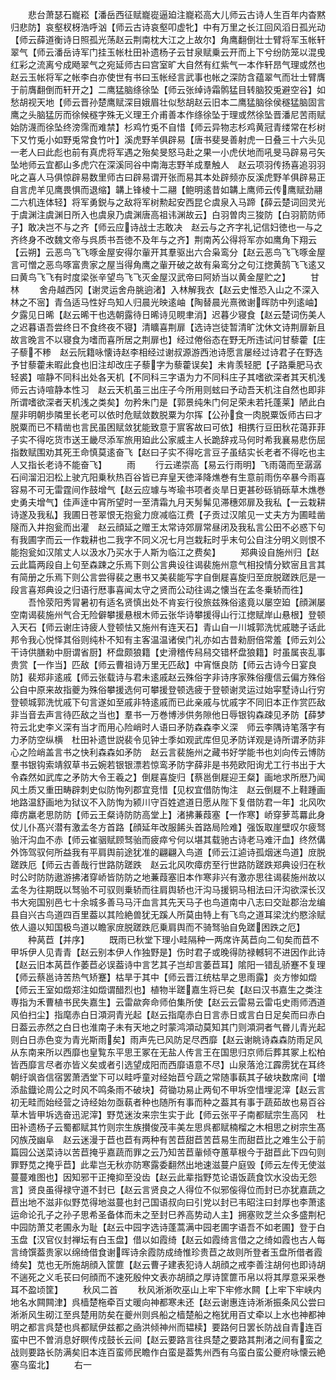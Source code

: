 <!-- { "loadSidebar": true } -->
　　悲台萧瑟石巃崧【潘岳西征赋巃嵸逼廹注巃崧高大儿师云古诗人生百年内杳黙归悲防】哀壑杈枒浩呼汹【师云古诗哀壑叩虚牝】中有万里之长江回风滔日孤光动【师云薛道衡诗日照孤光荡赵云荆南枕大江之上故尔】角鹰翻倒壮士臂将军玉帐轩翠气【师云潘岳诗军门挂玉帐杜田补遗杨子云甘泉赋乗云开而上下兮纷防笼以混曵红彩之流离兮成飏翠气之宛延师古曰宫室旷大自然有红紫气一本作轩昂气理或然也　赵云玉帐将军之帐李白亦使世有书曰玉帐经言武事也帐之深防含蕴翠气而壮士臂膺于前膺翻倒而轩开之】二鹰猛脑绦徐坠【师云张绰诗霜鹘猛目转脑狡兎避空谷】如愁胡视天地【师云晋孙楚鹰赋深目娥眉壮似愁胡赵云旧本二鹰猛脑徐侯穟猛脑固言鹰之头脑猛厉而徐候穟字殊无义理王介甫善本作绦徐坠于理或然徐坠晋潘尼苦雨赋始防瀎而徐坠终滂霈而难禁】杉鸡竹兎不自惜【师云异物志杉鸡黄冠青缕常在杉树下又竹兎小如野兎常食竹叶】溪虎野羊俱辟易【唐书斐旻善射虎一日叠三十六头见一老人曰此彪也前有真虎将军遇之殆矣旻怒马赴之果一小虎伏地而吼旻马辟易弓矢坠地师云宜都山多虎穴在深溪同谷中南海志野羊成羣触人　赵云项羽传扬喜追羽羽叱之喜人马俱惊辟易数里师古曰辟易谓开张而易其本处辟频亦反溪虎野羊俱辟易正自言虎羊见鹰畏惧而退缩】韝上锋棱十二翮【鲍明逺昔如韝上鹰师云传鹰赋劲翮二六机连体轻】将军勇鋭与之敌将军树勲起安西昆仑虞泉入马蹄【薛云楚词回灵光于虞渊注虞渊日所入也虞泉乃虞渊唐高祖讳渊故云】白羽曽肉三狻防【白羽箭防师子】敢决岂不与之齐【师云应诗战士志敢决　赵云与之齐字礼记信妇徳也一与之齐终身不改魏文帝与呉质书吾徳不及年与之齐】荆南芮公得将军亦如鹰角下翔云【云朔】云恶鸟飞飞啄金屋安得尔軰开其羣驱出六合枭鸾分【赵云恶鸟飞飞啄金屋言可憎之恶鸟啄富贵家之屋当得角鹰之軰开破之故有枭鸾分之句江揔黄鹄飞飞逺又曰黄鸟飞飞有时度梁张辛望鸟飞飞灭金屋汉武帝曰阿娇当以黄金屋贮之】
　　甘林
　　舍舟越西冈【谢灵运舍舟朓逈渚】入林解我衣【赵云史惟恐入山之不深入林之不宻】青刍适马性好鸟知人归晨光映逺岫【陶替晨光熹微谢晖防中列逺岫】夕露见日晞【赵云晞干也选朝露待日晞诗见睍聿消】迟暮少寝食【赵云楚词伤美人之迟暮语吾尝终日不食终夜不寝】清矌喜荆扉【选诗岂徒暂清旷沈休文诗荆扉新且故言晚言不以寝食为嗜而喜所居之荆扉也】经过倦俗态在野无所违试问甘藜藿【庄子藜不糁　赵云阮籍咏懐诗赵李相经过谢叔源游西池诗愿言屡经过诗君子在野选予甘藜藿未暇此食也旧注却改庄子藜字为藜藿误矣】未肯羡轻肥【子路乗肥马衣轻裘】喧静不同科出处各天机【不同科三字语为力不同科庄子其嗜欲深者其天机浅师云古诗喧静本性习　赵云天机虽三出庄子今所用则蚿曰予动吾天机注自然也即非所谓嗜欲深者天机浅之类矣】勿矜朱门是【郭景纯朱门何足荣未若托蓬莱】陋此白屋非明朝歩隣里长老可以依时危赋敛数脱粟为尔挥【公孙食一肉脱粟饭师古曰才脱粟而已不精凿也言民虽困赋敛犹能致意于賔客故曰可依】相携行豆田秋花蔼菲菲子实不得吃货市送王畿尽添军旅用廹此公家威主人长跪辞戎马何时希我襄易悲伤屈指数赋围劝其死王命慎莫逺奋飞【赵曰子实不得吃言豆子虽结实长老者不得吃也主人又指长老诗不能奋飞】
　　雨
　　行云递崇高【易云行雨明】飞雨蔼而至潺潺石间溜汩汩松上驶亢阳乗秋热百谷皆已弃皇天徳泽降燋巻有生意前雨伤卒暴今雨喜容易不可无雷霆间作鼓增气【赵云应璩与岑瑜书项者炎旱日更甚砂砾销砾草木燋巻史勇夫增气】佳声逹中宵所望时一至清霜九月天髣髴见滞穗郊扉及我私【一云栽耕诗遂及我私】我圃日苍翠恨无抱瓮力庻减临江费【子贡过汉隂见一丈夫方为圃畦凿隧而入井抱瓮而出灌　赵云顔延之赠王太常诗郊扉常昼闭及我私言公田不必惑下句有我圃字而云一作栽耕也二我字不同义况七月岂栽耘时乎末句公自注分明义则恨不能抱瓮如汉隂丈人以汲水乃买水于人斯为临江之费矣】
　　郑典设自施州归【赵云此篇两段自上句至森踈之乐焉下则公言典设往谒裴施州意气相投情分欵宻且言其有简册之乐焉下则公言尝得裴之惠书又美裴能写字自倒屣喜旋归至庻脱蹉跌厄是一段言喜郑典设之归语行厯事喜闻太守之贤而公动往谒之懐当在孟冬乗轿而徃】
　　吾怜荥阳秀冐暑初有适名贤慎出处不肯妄行役旅兹殊俗逺竟以屡空廹【顔渊屡空南谒裴施州气合无险僻攀援悬根木师云张华诗攀援得山行江揔赋岸山悬根】登顿入天石【师云谢庄诗疲人登顿怯又施州有连天石】青山自一川城郭洗忧戚聴子话此邦令我心悦怿其俗则纯朴不知有主客温温诸侯门礼亦如古昔勑厨倍常羞【师云刘公干诗供膳勑中厨谓省厨】杯盘颇狼籍【史滑稽传舄舄交错杯盘狼籍】时虽属丧乱事贵赏【一作当】匹敌【师云曹祖诗万里无匹敌】中宵惬良防【师云古诗今日宴良防】裴郑非逺戚【师云张载诗与君未逺戚赵云殊俗字非诗序家殊俗痩信云偏方殊俗公自中原来故指夔为殊俗攀援选何可攀援登顿选疲于登顿谢灵运过始寜墅诗山行穷登顿城郭洗忧戚下句言遂如至戚非特逺戚而已此亲戚与忧戚字不同旧本正作赏匹敌非当音去声言待匹敌之当也】羣书一万巻博渉供务隙他日辱银钩森疎见矛防【薛梦符云北史李义深有当才而用心险峭时人语曰矛防森森李义深　师云李隅诗笔落字有力矛防空纵横　杜田补遗世説裴令见钟士季如观武库但见矛防详观是诗所谓矛防非心之险峭盖言书之快利森森如矛防　赵云言裴施州之藏书好学能书也刘向传云博防羣书银钩索靖叙草书云婉若银银漂若惊鸾矛防字薛非是书苑欧阳询尤工行书出于大令森然如武库之矛防大令王羲之】倒屣喜旋归【蔡邕倒屣迎王粲】画地求所厯乃闻风土质又重田畴辟刺史似防恂列郡宜竞惜【见权宜借防恂注　赵云倒屣不上鞋踵画地路温舒画地为狱议不入防恂为颍川守百姓遮道日愿从陛下复借防君一年】北风吹瘴疠羸老思防防【师云王粲诗防防高堂上】渚拂蒹葭塞【一作寒】峤穿萝茑羃此身仗儿仆髙兴潜有激孟冬方首路【顔延年改服餙头首路局险难】强饭取崖壁叹尔疲驽骀汗沟血不赤【师云崔骃赋顾驽骀而疲瘁兮何以堪其载驰古诗老马难汗血】终然傋外饰驾驭何所益我有平肩舆前途犹准的翩翩入鸟道【师云江逌诗孤烟迷鸟道】庻脱蹉跌厄【师云古善哉行世路防蹉跌　赵云北风吹瘴疠至行世路防蹉跌郑典设归在秋时公时防防遨游拂渚穿峤皆防防之地蒹葭塞旧本作寒非兴有激亦思往谒裴施州故以孟冬为往期既以驽骀不可驭则乗轿而往肩舆轿也汗沟马援铜马相法曰汗沟欲深长汉书大宛国别邑七十余城多善马马汗血言其先天马子也鸟道南中八志曰交趾郡治龙编县自兴古鸟道四百里葢以其险絶兽犹无蹊人所莫由特上有飞鸟之道耳梁沈约愍涂赋依人邉以知国极鸟道以瞻家庻脱蹉跌厄乗肩舆而不骑驽骀自免蹉困跌之厄】
　　种莴苣【并序】
　　既雨已秋堂下理小畦隔种一两席许莴苣向二旬矣而苣不甲坼伊人见青青【赵云别本伊人作独野是】伤时君子或晚得防禄轗轲不进因作此诗【赵云旧本莴苣作萎苣必误葢诗中言艺其子岂却言萎苣耳】隂阳一错乱骄蹇不复理【师云蔡邕诗苦热气矫蹇】枯旱于其中【师云晋江统枯旱之思雨露】炎方惨如燬【师云王室如燬郑注如燬谓醋烈也】植物半蹉嘉生将已矣【赵曰汉书嘉生之类注専指为禾曹植书民失嘉生】云雷歘奔命师伯集所使【赵云云雷易云雷屯史雨师洒道风伯扫尘】指麾赤白日澒洞青光起【赵云指麾赤白日言赤日或言白日足矣而曰赤白日葢云赤然之白日也淮南子未有天地之时蒙鸿澒动莫知其门则澒洞者气昬儿青光起则白日赤色变为青光斯雨矣】雨声先已风防足尽西靡【赵云谢眺诗森森防雨足风从东南来所以西靡也皇覧东平思王冢在无盐人传言王在国思归京师后葬其冢上松柏皆西靡言尽者亦皆义矣或者引选望成阳而西靡语意不尽】山泉落沧江霹雳犹在耳终朝纡飒沓信宿罢萧洒堂下可以畦呼童对经始苣兮蔬之常随事蓻其子破块数席间【増添盐鐡论周公之时风不鸣条雨不破块】荷锄功易止两旬不甲坼空惜埋泥滓【赵云言初无畦而始经营之诗经始勿亟蓻者种也随所有事而种之葢其有事于蔬茹故也易百谷草木皆甲坼选奋迅泥滓】野苋迷汝来宗生实于此【师云张平子南都赋宗生高冈　杜田补遗杨子云蜀都赋其竹则宗生族攅俊茂丰美左思呉都赋楠榴之木相思之树宗生髙冈族茂幽阜　赵云迷漫于苣也苣有两种有苦苣甜苣苦苣易生而甜苣比之难生公于前篇园公送菜诗以苦苣掩乎嘉蔬而罪之云乃知苦苣軰倾夺蕙草根今于甜苣此下四句则罪野苋之掩乎苣】此辈岂无秋亦防寒露委翻然出地速滋蔓户庭毁【师云左传无使滋蔓蔓难图也】因知邪干正掩抑至没齿【赵云此辈指野苋论语饭蔬食饮水没齿无怨言】贤良虽得禄守道不封已【赵云言贤良之人得位不似邪侫得位而封已亦犹嘉蔬之苣出地不滋非似野苋得地滋蔓也封己国语叔向曰引党以封已韦昭注曰封厚也李萧逺运命论孔子之孙子思希圣备体而未之至封巳养高势动人主】拥塞败芝兰众多盛荆杞中园防萧艾老圃永为耻【赵云中园字选诗蓬蒿满中园老圃字语吾不如老圃】登于白玉盘【汉官仪封禅坛有白玉盘】借以如霞绮【赵云如霞绮言借之之绮如霞也古人每言绮馔葢贵家以绵绮借食谢晖诗余霞防成绮惟珍贵苣之故则所登者玉盘所借者霞绮矣】苋也无所施胡顔入筐篚【赵云曹子建表犯诗人胡顔之戒李善注胡何也即诗胡不遄死之义毛苌曰何顔而不速死殷仲文表亦胡顔之厚诗筐篚币帛以将其厚意采采巻耳不盈顷筐】
　　秋风二首
　　秋风淅淅吹巫山上牢下牢修水闗【上牢下牢峡内地名水闗闗津】呉樯楚柂牵百丈暖向神都寒未还【赵云谢惠连诗淅淅振条风公尝曰淅淅风生砌江至呉楚用防矣在夔州则呉船之樯楚船之柂犹用百丈牵以上水也神都神明之都言呉楚也呉都赋伊兹都之凾洪倾神州而韫椟】要路何日罢长防战自青连百蛮中巴不曽消息好瞑传戍鼓长云间【赵云要路言往呉楚之要路其荆渚之间有蛮之战则要路长防满矣旧本连百蛮师民瞻作白蛮是葢隽州西有乌蛮白蛮公夔府咏懐云絶塞乌蛮北】
　　右一
